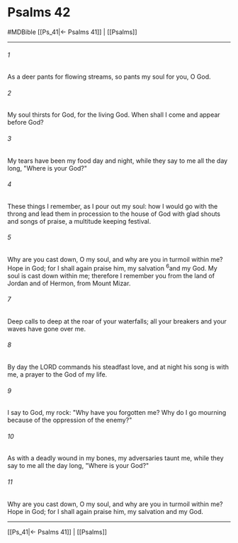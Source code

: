 # Psalms 42
#MDBible
[[Ps_41|← Psalms 41]] | [[Psalms]]

***

###### 1 
As a deer pants for flowing streams, so pants my soul for you, O God. 

###### 2 
My soul thirsts for God, for the living God. When shall I come and appear before God? 

###### 3 
My tears have been my food day and night, while they say to me all the day long, "Where is your God?" 

###### 4 
These things I remember, as I pour out my soul: how I would go with the throng and lead them in procession to the house of God with glad shouts and songs of praise, a multitude keeping festival. 

###### 5 
Why are you cast down, O my soul, and why are you in turmoil within me? Hope in God; for I shall again praise him, my salvation <sup class="versenum mid-line">6</sup>and my God. My soul is cast down within me; therefore I remember you from the land of Jordan and of Hermon, from Mount Mizar. 

###### 7 
Deep calls to deep at the roar of your waterfalls; all your breakers and your waves have gone over me. 

###### 8 
By day the LORD commands his steadfast love, and at night his song is with me, a prayer to the God of my life. 

###### 9 
I say to God, my rock: "Why have you forgotten me? Why do I go mourning because of the oppression of the enemy?" 

###### 10 
As with a deadly wound in my bones, my adversaries taunt me, while they say to me all the day long, "Where is your God?" 

###### 11 
Why are you cast down, O my soul, and why are you in turmoil within me? Hope in God; for I shall again praise him, my salvation and my God. 

***

[[Ps_41|← Psalms 41]] | [[Psalms]]
